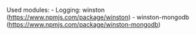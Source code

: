 Used modules:
    - Logging: winston (https://www.npmjs.com/package/winston)
        - winston-mongodb (https://www.npmjs.com/package/winston-mongodb)